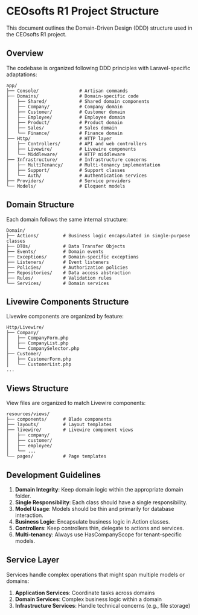 # CEOsofts R1 Project Structure

This document outlines the Domain-Driven Design (DDD) structure used in the CEOsofts R1 project.

## Overview

The codebase is organized following DDD principles with Laravel-specific adaptations:

```
app/
├── Console/               # Artisan commands
├── Domains/               # Domain-specific code
│   ├── Shared/            # Shared domain components
│   ├── Company/           # Company domain
│   ├── Customer/          # Customer domain
│   ├── Employee/          # Employee domain
│   ├── Product/           # Product domain
│   ├── Sales/             # Sales domain
│   └── Finance/           # Finance domain
├── Http/                  # HTTP layer
│   ├── Controllers/       # API and web controllers
│   ├── Livewire/          # Livewire components
│   └── Middleware/        # HTTP middleware
├── Infrastructure/        # Infrastructure concerns
│   ├── MultiTenancy/      # Multi-tenancy implementation
│   ├── Support/           # Support classes
│   └── Auth/              # Authentication services
├── Providers/             # Service providers
└── Models/                # Eloquent models
```

## Domain Structure

Each domain follows the same internal structure:

```
Domain/
├── Actions/         # Business logic encapsulated in single-purpose classes
├── DTOs/            # Data Transfer Objects
├── Events/          # Domain events
├── Exceptions/      # Domain-specific exceptions
├── Listeners/       # Event listeners
├── Policies/        # Authorization policies
├── Repositories/    # Data access abstraction
├── Rules/           # Validation rules
└── Services/        # Domain services
```

## Livewire Components Structure

Livewire components are organized by feature:

```
Http/Livewire/
├── Company/
│   ├── CompanyForm.php
│   ├── CompanyList.php
│   └── CompanySelector.php
├── Customer/
│   ├── CustomerForm.php
│   └── CustomerList.php
...
```

## Views Structure

View files are organized to match Livewire components:

```
resources/views/
├── components/      # Blade components
├── layouts/         # Layout templates
├── livewire/        # Livewire component views
│   ├── company/
│   ├── customer/
│   ├── employee/
│   └── ...
└── pages/           # Page templates
```

## Development Guidelines

1. **Domain Integrity**: Keep domain logic within the appropriate domain folder.
2. **Single Responsibility**: Each class should have a single responsibility.
3. **Model Usage**: Models should be thin and primarily for database interaction.
4. **Business Logic**: Encapsulate business logic in Action classes.
5. **Controllers**: Keep controllers thin, delegate to actions and services.
6. **Multi-tenancy**: Always use HasCompanyScope for tenant-specific models.

## Service Layer

Services handle complex operations that might span multiple models or domains:

1. **Application Services**: Coordinate tasks across domains
2. **Domain Services**: Complex business logic within a domain
3. **Infrastructure Services**: Handle technical concerns (e.g., file storage)

